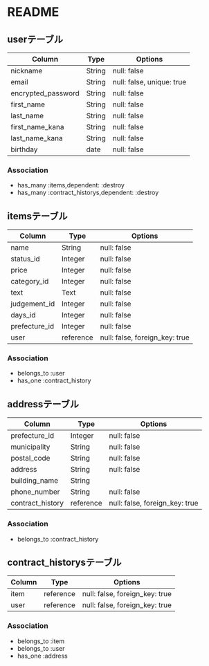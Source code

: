 # README



## userテーブル
|Column             |Type  |Options                   |
|-------------------|------|--------------------------|
|nickname           |String |null: false              |
|email              |String |null: false, unique: true|
|encrypted_password |String |null: false              |
|first_name         |String |null: false              |
|last_name          |String |null: false              |
|first_name_kana    |String |null: false              |
|last_name_kana     |String |null: false              |
|birthday           |date   |null: false              |


### Association
- has_many :items,dependent: :destroy
- has_many :contract_historys,dependent: :destroy



## itemsテーブル

|Column         |Type     |Options                           |
|---------------|---------|----------------------------------|
|name           |String   |null: false                       |
|status_id      |Integer  |null: false                       |
|price          |Integer  |null: false                       |
|category_id    |Integer  |null: false                       |
|text           |Text     |null: false                       |
|judgement_id   |Integer  |null: false                       |
|days_id        |Integer  |null: false                       |
|prefecture_id  |Integer  |null: false                       |
|user           |reference|null: false, foreign_key: true    |

### Association
- belongs_to :user
- has_one :contract_history



## addressテーブル

|Column              |Type      |Options                           |
|--------------------|----------|----------------------------------|
|prefecture_id       |Integer   |null: false                       |
|municipality        |String    |null: false                       |
|postal_code         |String    |null: false                       |
|address             |String    |null: false                       |
|building_name       |String    |                                  |
|phone_number        |String    |null: false                       |
|contract_history    |reference |null: false, foreign_key: true    |

### Association
- belongs_to :contract_history



## contract_historysテーブル

|Column   |Type     |Options                           |
|---------|---------|----------------------------------|
|item     |reference|null: false, foreign_key: true    |
|user     |reference|null: false, foreign_key: true    |


### Association
- belongs_to :item
- belongs_to :user
- has_one :address


